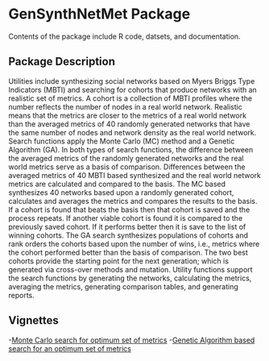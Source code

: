 # GenSynthNetMet Package
Contents of the package include R code, datsets, and documentation. 

## Package Description
Utilities include synthesizing social networks based on Myers Briggs Type Indicators (MBTI)
and searching for cohorts that produce networks with an realistic set of metrics. A cohort is a
collection of MBTI profiles where the number reflects the number of nodes in a real world
network. Realistic means that the metrics are closer to the metrics of a real world network
than the averaged metrics of 40 randomly generated networks that have the same number of nodes
and network density as the real world network. Search functions apply the Monte Carlo (MC)
method and a Genetic Algorithm (GA). In both types of search functions, the difference between
the averaged metrics of the randomly generated networks and the real world metrics serve as a
basis of comparison. Differences between the averaged metrics of 40 MBTI based synthesized
and the real world network metrics are calculated and compared to the basis. The MC based
synthesizes 40 networks based upon a randomly generated cohort, calculates and averages the
metrics and compares the results to the basis. If a cohort is found that beats the basis then
that cohort is saved and the process repeats. If another viable cohort is found it is compared
to the previously saved cohort. If it performs better then it is save to the list of winning
cohorts. The GA search synthesizes populations of cohorts and rank orders the cohorts based
upon the number of wins, i.e., metrics where the cohort performed better than the basis of
comparison. The two best cohorts provide the starting point for the next generation; which
is generated via cross-over methods and mutation. Utility functions support the search
functions by generating the networks, calculating the metrics, averaging the metrics,
generating comparison tables, and generating reports.

## Vignettes
-[Monte Carlo search for optimum set of metrics](https://daoneil.github.io/NetworkMetricSearch/executeMCSearch.html)
-[Genetic Algorithm based search for an optimum set of metrics](https://daoneil.github.io/NetworkMetricSearch/executeGAMetSearch.html)

